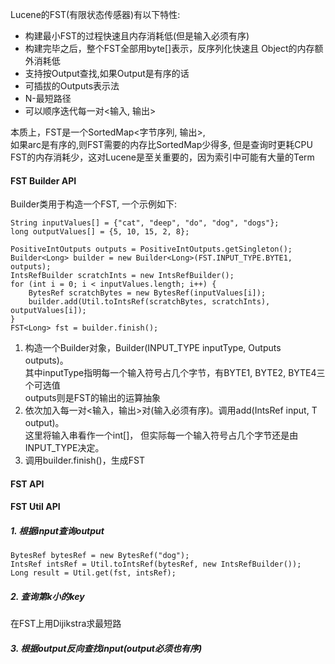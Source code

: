 Lucene的FST(有限状态传感器)有以下特性: 
- 构建最小FST的过程快速且内存消耗低(但是输入必须有序)
- 构建完毕之后，整个FST全部用byte[]表示，反序列化快速且 Object的内存额外消耗低
- 支持按Output查找,如果Output是有序的话
- 可插拔的Outputs表示法
- N-最短路径
- 可以顺序迭代每一对<输入, 输出>  


本质上，FST是一个SortedMap<字节序列, 输出>,   
如果arc是有序的,则FST需要的内存比SortedMap少得多, 但是查询时更耗CPU  
FST的内存消耗少，这对Lucene是至关重要的，因为索引中可能有大量的Term   


#### FST Builder API
Builder类用于构造一个FST, 一个示例如下:
```
String inputValues[] = {"cat", "deep", "do", "dog", "dogs"};
long outputValues[] = {5, 10, 15, 2, 8};

PositiveIntOutputs outputs = PositiveIntOutputs.getSingleton();
Builder<Long> builder = new Builder<Long>(FST.INPUT_TYPE.BYTE1, outputs);
IntsRefBuilder scratchInts = new IntsRefBuilder();
for (int i = 0; i < inputValues.length; i++) {
    BytesRef scratchBytes = new BytesRef(inputValues[i]);
    builder.add(Util.toIntsRef(scratchBytes, scratchInts), outputValues[i]);
}
FST<Long> fst = builder.finish();
```

1. 构造一个Builder对象，Builder(INPUT_TYPE inputType, Outputs<T> outputs)。  
其中inputType指明每一个输入符号占几个字节，有BYTE1, BYTE2, BYTE4三个可选值  
outputs则是FST的输出的运算抽象 
2. 依次加入每一对<输入，输出>对(输入必须有序)。调用add(IntsRef input, T output)。  
这里将输入串看作一个int[]， 但实际每一个输入符号占几个字节还是由INPUT_TYPE决定。 
3. 调用builder.finish()，生成FST

#### FST API 

#### FST Util API 
##### 1. 根据input查询output
```
BytesRef bytesRef = new BytesRef("dog");
IntsRef intsRef = Util.toIntsRef(bytesRef, new IntsRefBuilder());
Long result = Util.get(fst, intsRef);
```
##### 2. 查询第k小的key
在FST上用Dijikstra求最短路

##### 3. 根据output反向查找input(output必须也有序)